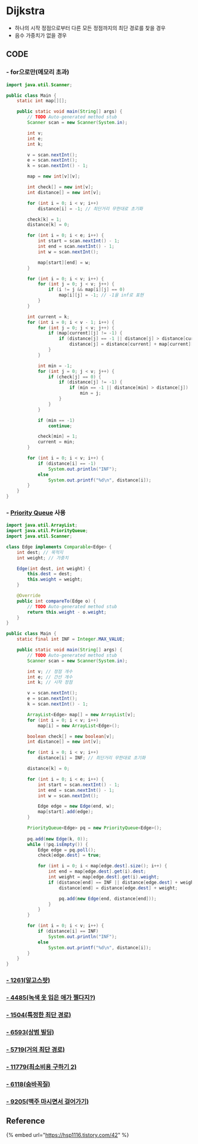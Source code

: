 # Dijkstra

* 하나의 시작 정점으로부터 다른 모든 정점까지의 최단 경로를 찾을 경우
* 음수 가중치가 없을 경우

## CODE

### - for으로만\(메모리 초과\)

```java
import java.util.Scanner;

public class Main {
	static int map[][];

	public static void main(String[] args) {
		// TODO Auto-generated method stub
		Scanner scan = new Scanner(System.in);

		int v;
		int e;
		int k;

		v = scan.nextInt();
		e = scan.nextInt();
		k = scan.nextInt() - 1;

		map = new int[v][v];

		int check[] = new int[v];
		int distance[] = new int[v];

		for (int i = 0; i < v; i++)
			distance[i] = -1; // 최단거리 무한대로 초기화

		check[k] = 1;
		distance[k] = 0;

		for (int i = 0; i < e; i++) {
			int start = scan.nextInt() - 1;
			int end = scan.nextInt() - 1;
			int w = scan.nextInt();

			map[start][end] = w;
		}

		for (int i = 0; i < v; i++) {
			for (int j = 0; j < v; j++) {
				if (i != j && map[i][j] == 0)
					map[i][j] = -1; // -1을 inf로 표현
			}
		}

		int current = k;
		for (int i = 0; i < v - 1; i++) {
			for (int j = 0; j < v; j++) {
				if (map[current][j] != -1) {
					if (distance[j] == -1 || distance[j] > distance[current] + map[current][j])
						distance[j] = distance[current] + map[current][j];
				}
			}

			int min = -1;
			for (int j = 0; j < v; j++) {
				if (check[j] == 0) {
					if (distance[j] != -1) {
						if (min == -1 || distance[min] > distance[j])
							min = j;
					}
				}
			}

			if (min == -1)
				continue;

			check[min] = 1;
			current = min;
		}

		for (int i = 0; i < v; i++) {
			if (distance[i] == -1)
				System.out.println("INF");
			else
				System.out.printf("%d\n", distance[i]);
		}
	}
}
```

### - [Priority Queue](https://app.gitbook.com/@hiimin/s/jeongmin_book/~/drafts/-LyTKIgADT9yLcZ0qF1i/queue/priority-queue) 사용

```java
import java.util.ArrayList;
import java.util.PriorityQueue;
import java.util.Scanner;

class Edge implements Comparable<Edge> {
	int dest; // 목적지
	int weight; // 가중치

	Edge(int dest, int weight) {
		this.dest = dest;
		this.weight = weight;
	}

	@Override
	public int compareTo(Edge o) {
		// TODO Auto-generated method stub
		return this.weight - o.weight;
	}
}

public class Main {
	static final int INF = Integer.MAX_VALUE;

	public static void main(String[] args) {
		// TODO Auto-generated method stub
		Scanner scan = new Scanner(System.in);

		int v; // 정점 개수
		int e; // 간선 개수
		int k; // 시작 정점

		v = scan.nextInt();
		e = scan.nextInt();
		k = scan.nextInt() - 1;

		ArrayList<Edge> map[] = new ArrayList[v];
		for (int i = 0; i < v; i++)
			map[i] = new ArrayList<Edge>();

		boolean check[] = new boolean[v];
		int distance[] = new int[v];

		for (int i = 0; i < v; i++)
			distance[i] = INF; // 최단거리 무한대로 초기화

		distance[k] = 0;

		for (int i = 0; i < e; i++) {
			int start = scan.nextInt() - 1;
			int end = scan.nextInt() - 1;
			int w = scan.nextInt();

			Edge edge = new Edge(end, w);
			map[start].add(edge);
		}

		PriorityQueue<Edge> pq = new PriorityQueue<Edge>();
		
		pq.add(new Edge(k, 0));
		while (!pq.isEmpty()) {
			Edge edge = pq.poll();
			check[edge.dest] = true;

			for (int i = 0; i < map[edge.dest].size(); i++) {
				int end = map[edge.dest].get(i).dest;
				int weight = map[edge.dest].get(i).weight;
				if (distance[end] == INF || distance[edge.dest] + weight < distance[end]) {
					distance[end] = distance[edge.dest] + weight;

					pq.add(new Edge(end, distance[end]));
				}
			}
		}

		for (int i = 0; i < v; i++) {
			if (distance[i] == INF)
				System.out.println("INF");
			else
				System.out.printf("%d\n", distance[i]);
		}
	}
}
```

### [- 1261\(알고스팟\)](https://app.gitbook.com/@hiimin/s/jeongmin_book/~/drafts/-LybuKctn05i-C9i0XSY/baekjoon/1261)

### [- 4485\(녹색 옷 입은 애가 젤다지?\)](https://app.gitbook.com/@hiimin/s/jeongmin_book/~/drafts/-LybuKctn05i-C9i0XSY/baekjoon/4485)

### [- 1504\(특정한 최단 경로\)](https://app.gitbook.com/@hiimin/s/jeongmin_book/~/drafts/-LycIsjdZOjQRSHqto2d/baekjoon/1504)

### [- 6593\(상범 빌딩\)](https://app.gitbook.com/@hiimin/s/jeongmin_book/~/drafts/-LycIsjdZOjQRSHqto2d/baekjoon/6593)

### [- 5719\(거의 최단 경로\)](https://app.gitbook.com/@hiimin/s/jeongmin_book/~/drafts/-LyhUSikMKDgGO0QfxJm/baekjoon/5719)

### [- 11779\(최소비용 구하기 2\)](https://app.gitbook.com/@hiimin/s/jeongmin_book/~/drafts/-LyhiTfeIDCBotZbyA0D/baekjoon/11779-2)

### [- 6118\(숨바꼭질\)](https://app.gitbook.com/@hiimin/s/jeongmin_book/~/drafts/-Lym5bLUoOm5aMRK8gnC/baekjoon/6118)

### [- 9205\(맥주 마시면서 걸어가기\)](https://app.gitbook.com/@hiimin/s/jeongmin_book/~/drafts/-Lym5bLUoOm5aMRK8gnC/baekjoon/9205)

## Reference

{% embed url="https://hsp1116.tistory.com/42" %}



